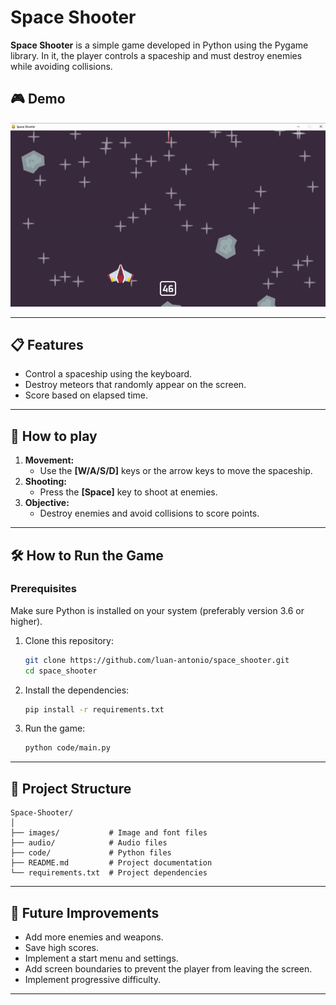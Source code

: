 # Space Shooter

**Space Shooter** is a simple game developed in Python using the Pygame library. In it, the player controls a spaceship and must destroy enemies while avoiding collisions.

## 🎮 Demo

![](https://github.com/luan-antonio/space_shooter/blob/main/game.gif)

---

## 📋 Features

- Control a spaceship using the keyboard.
- Destroy meteors that randomly appear on the screen.
- Score based on elapsed time.

---

## 🚀 How to play

1. **Movement:**
   - Use the **[W/A/S/D]** keys or the arrow keys to move the spaceship.
2. **Shooting:**
   - Press the **[Space]** key to shoot at enemies.
3. **Objective:**
   - Destroy enemies and avoid collisions to score points.

---

## 🛠️ How to Run the Game

### Prerequisites

Make sure Python is installed on your system (preferably version 3.6 or higher).

1. Clone this repository:

   ```bash
   git clone https://github.com/luan-antonio/space_shooter.git
   cd space_shooter
   ```

2. Install the dependencies:

   ```bash
   pip install -r requirements.txt
   ```

3. Run the game:
   ```bash
   python code/main.py
   ```

---

## 📁 Project Structure

```
Space-Shooter/
│
├── images/           # Image and font files
├── audio/            # Audio files
├── code/             # Python files
├── README.md         # Project documentation
└── requirements.txt  # Project dependencies
```

---

## 🧩 Future Improvements

- Add more enemies and weapons.
- Save high scores.
- Implement a start menu and settings.
- Add screen boundaries to prevent the player from leaving the screen.
- Implement progressive difficulty.

---
